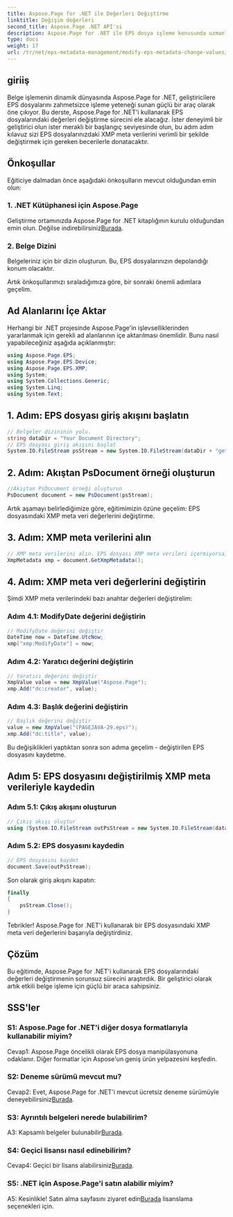 ```yaml
---
title: Aspose.Page for .NET ile Değerleri Değiştirme
linktitle: Değişim değerleri
second_title: Aspose.Page .NET API'si
description: Aspose.Page for .NET ile EPS dosya işleme konusunda uzmanlaşın. XMP meta veri değerlerini zahmetsizce değiştirin.
type: docs
weight: 17
url: /tr/net/eps-metadata-management/modify-eps-metadata-change-values/
---
```

## giriiş

Belge işlemenin dinamik dünyasında Aspose.Page for .NET, geliştiricilere EPS dosyalarını zahmetsizce işleme yeteneği sunan güçlü bir araç olarak öne çıkıyor. Bu derste, Aspose.Page for .NET'i kullanarak EPS dosyalarındaki değerleri değiştirme sürecini ele alacağız. İster deneyimli bir geliştirici olun ister meraklı bir başlangıç seviyesinde olun, bu adım adım kılavuz sizi EPS dosyalarınızdaki XMP meta verilerini verimli bir şekilde değiştirmek için gereken becerilerle donatacaktır.

## Önkoşullar

Eğiticiye dalmadan önce aşağıdaki önkoşulların mevcut olduğundan emin olun:

### 1. .NET Kütüphanesi için Aspose.Page

Geliştirme ortamınızda Aspose.Page for .NET kitaplığının kurulu olduğundan emin olun. Değilse indirebilirsiniz[Burada](https://releases.aspose.com/page/net/).

### 2. Belge Dizini

Belgeleriniz için bir dizin oluşturun. Bu, EPS dosyalarınızın depolandığı konum olacaktır.

Artık önkoşullarımızı sıraladığımıza göre, bir sonraki önemli adımlara geçelim.

## Ad Alanlarını İçe Aktar

Herhangi bir .NET projesinde Aspose.Page'in işlevselliklerinden yararlanmak için gerekli ad alanlarının içe aktarılması önemlidir. Bunu nasıl yapabileceğiniz aşağıda açıklanmıştır:

```csharp
using Aspose.Page.EPS;
using Aspose.Page.EPS.Device;
using Aspose.Page.EPS.XMP;
using System;
using System.Collections.Generic;
using System.Linq;
using System.Text;
```

## 1. Adım: EPS dosyası giriş akışını başlatın

```csharp
// Belgeler dizininin yolu.
string dataDir = "Your Document Directory";
// EPS dosyası giriş akışını başlat
System.IO.FileStream psStream = new System.IO.FileStream(dataDir + "get_input.eps", System.IO.FileMode.Open, System.IO.FileAccess.Read);
```

## 2. Adım: Akıştan PsDocument örneği oluşturun

```csharp
//Akıştan PsDocument örneği oluşturun
PsDocument document = new PsDocument(psStream);
```

Artık aşamayı belirlediğimize göre, eğitimimizin özüne geçelim: EPS dosyasındaki XMP meta veri değerlerini değiştirme.

## 3. Adım: XMP meta verilerini alın

```csharp
// XMP meta verilerini alın. EPS dosyası XMP meta verileri içermiyorsa, PS meta veri yorumlarından gelen değerlerle dolu yeni bir dosya alırız (%%Creator, %%CreateDate, %%Title, vb.)
XmpMetadata xmp = document.GetXmpMetadata();
```

## 4. Adım: XMP meta veri değerlerini değiştirin

Şimdi XMP meta verilerindeki bazı anahtar değerleri değiştirelim:

### Adım 4.1: ModifyDate değerini değiştirin

```csharp
// ModifyDate değerini değiştir
DateTime now = DateTime.UtcNow;
xmp["xmp:ModifyDate"] = now;
```

### Adım 4.2: Yaratıcı değerini değiştirin

```csharp
// Yaratıcı değerini değiştir
XmpValue value = new XmpValue("Aspose.Page");
xmp.Add("dc:creator", value);
```

### Adım 4.3: Başlık değerini değiştirin

```csharp
// Başlık değerini değiştir
value = new XmpValue("(PAGEJAVA-29.eps)");
xmp.Add("dc:title", value);
```

Bu değişiklikleri yaptıktan sonra son adıma geçelim - değiştirilen EPS dosyasını kaydetme.

## Adım 5: EPS dosyasını değiştirilmiş XMP meta verileriyle kaydedin

### Adım 5.1: Çıkış akışını oluşturun

```csharp
// Çıkış akışı oluştur
using (System.IO.FileStream outPsStream = new System.IO.FileStream(dataDir + "change_values_output.eps", System.IO.FileMode.Create, System.IO.FileAccess.Write))
```

### Adım 5.2: EPS dosyasını kaydedin

```csharp
// EPS dosyasını kaydet
document.Save(outPsStream);
```

Son olarak giriş akışını kapatın:

```csharp
finally
{
    psStream.Close();
}
```

Tebrikler! Aspose.Page for .NET'i kullanarak bir EPS dosyasındaki XMP meta veri değerlerini başarıyla değiştirdiniz.

## Çözüm

Bu eğitimde, Aspose.Page for .NET'i kullanarak EPS dosyalarındaki değerleri değiştirmenin sorunsuz sürecini araştırdık. Bir geliştirici olarak artık etkili belge işleme için güçlü bir araca sahipsiniz.

## SSS'ler

### S1: Aspose.Page for .NET'i diğer dosya formatlarıyla kullanabilir miyim?

Cevap1: Aspose.Page öncelikli olarak EPS dosya manipülasyonuna odaklanır. Diğer formatlar için Aspose'un geniş ürün yelpazesini keşfedin.

### S2: Deneme sürümü mevcut mu?

 Cevap2: Evet, Aspose.Page for .NET'i mevcut ücretsiz deneme sürümüyle deneyebilirsiniz[Burada](https://releases.aspose.com/).

### S3: Ayrıntılı belgeleri nerede bulabilirim?

 A3: Kapsamlı belgeler bulunabilir[Burada](https://reference.aspose.com/page/net/).

### S4: Geçici lisansı nasıl edinebilirim?

 Cevap4: Geçici bir lisans alabilirsiniz[Burada](https://purchase.aspose.com/temporary-license/).

### S5: .NET için Aspose.Page'i satın alabilir miyim?

 A5: Kesinlikle! Satın alma sayfasını ziyaret edin[Burada](https://purchase.aspose.com/buy) lisanslama seçenekleri için.